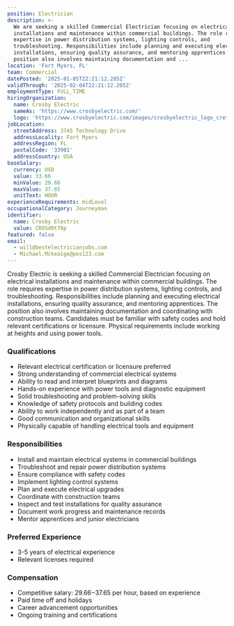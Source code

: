 ```yaml
---
position: Electrician
description: >-
  We are seeking a skilled Commercial Electrician focusing on electrical
  installations and maintenance within commercial buildings. The role requires
  expertise in power distribution systems, lighting controls, and
  troubleshooting. Responsibilities include planning and executing electrical
  installations, ensuring quality assurance, and mentoring apprentices. The
  position also involves maintaining documentation and ...
location: 'Fort Myers, FL'
team: Commercial
datePosted: '2025-01-05T22:21:12.205Z'
validThrough: '2025-02-04T22:21:12.205Z'
employmentType: FULL_TIME
hiringOrganization:
  name: Crosby Electric
  sameAs: 'https://www.crosbyelectric.com/'
  logo: 'https://www.crosbyelectric.com/images/crosbyelectric_logo_crete.png'
jobLocation:
  streetAddress: 3745 Technology Drive
  addressLocality: Fort Myers
  addressRegion: FL
  postalCode: '33901'
  addressCountry: USA
baseSalary:
  currency: USD
  value: 33.66
  minValue: 29.66
  maxValue: 37.65
  unitText: HOUR
experienceRequirements: midLevel
occupationalCategory: Journeyman
identifier:
  name: Crosby Electric
  value: CROSd0t78p
featured: false
email:
  - will@bestelectricianjobs.com
  - Michael.Mckeaige@pes123.com
---
```



Crosby Electric is seeking a skilled Commercial Electrician focusing on electrical installations and maintenance within commercial buildings. The role requires expertise in power distribution systems, lighting controls, and troubleshooting. Responsibilities include planning and executing electrical installations, ensuring quality assurance, and mentoring apprentices. The position also involves maintaining documentation and coordinating with construction teams. Candidates must be familiar with safety codes and hold relevant certifications or licensure. Physical requirements include working at heights and using power tools.

### Qualifications
- Relevant electrical certification or licensure preferred
- Strong understanding of commercial electrical systems
- Ability to read and interpret blueprints and diagrams
- Hands-on experience with power tools and diagnostic equipment
- Solid troubleshooting and problem-solving skills
- Knowledge of safety protocols and building codes
- Ability to work independently and as part of a team
- Good communication and organizational skills
- Physically capable of handling electrical tools and equipment

### Responsibilities
- Install and maintain electrical systems in commercial buildings
- Troubleshoot and repair power distribution systems
- Ensure compliance with safety codes
- Implement lighting control systems
- Plan and execute electrical upgrades
- Coordinate with construction teams
- Inspect and test installations for quality assurance
- Document work progress and maintenance records
- Mentor apprentices and junior electricians


### Preferred Experience
- 3-5 years of electrical experience
- Relevant licenses required

### Compensation
- Competitive salary: $29.66-$37.65 per hour, based on experience
- Paid time off and holidays
- Career advancement opportunities
- Ongoing training and certifications